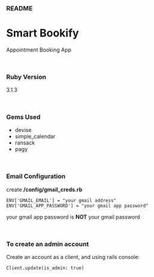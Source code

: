 ### README

# Smart Bookify
Appointment Booking App

&nbsp;

### Ruby Version
3.1.3

&nbsp;

### Gems Used
* devise
* simple_calendar
* ransack
* pagy

&nbsp;

### Email Configuration
create **/config/gmail_creds.rb**
```
ENV['GMAIL_EMAIL'] = "your gmail address"
ENV['GMAIL_APP_PASSWORD'] = "your gmail app password"
```
your gmail app password is **NOT** your gmail password

&nbsp;

### To create an admin account
Create an account as a client, and using rails console:
```
Client.update(is_admin: true)
```
